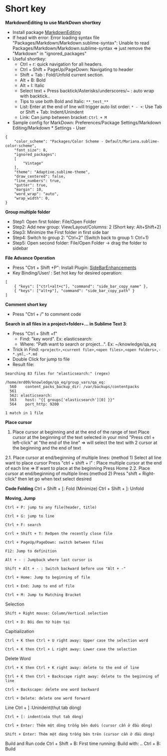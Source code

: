 # Short key
**MarkdownEditing to use MarkDown shortkey**
- Install package [MarkdownEditing](https://github.com/SublimeText-Markdown/MarkdownEditing#key-bindings)
- If head with error: Error loading syntax file "Packages/Markdown/Markdown.sublime-syntax": Unable to read Packages/Markdown/Markdown.sublime-syntax
	=> just remove the "Markdown" in "ignored_packages"
- Useful shortkey:
	+ Ctrl + r: quick navigation for all headers.
	+ Ctrl + Shift + PageUp/PageDown: Navigating to header
	+ Shift + Tab 	: Fold/Unfold current section.
	+ Alt + B: Bold
	+ Alt + I: Italic
	+ Select text + Press backtick/Asterisks/underscores/~ : auto wrap with backtick..
	+ Tips to use both Bold and Italic: `**_test_**`
	+ List: Enter at the end of line will trigger auto list order: `* - +`: Use Tab or Shift + Tab: Indent/Unindent
	+ Link: Can jump between bracket: `Ctrl + M`
- Sample config for MarkDown: Preferences/Package Settings/Markdown Editing/Markdown * Settings - User
```
{
	"color_scheme": "Packages/Color Scheme - Default/Mariana.sublime-color-scheme",
	"font_size": 8,
	"ignored_packages":
	[
		"Vintage"
	],
	"theme": "Adaptive.sublime-theme",
	"draw_centered": false,
	"line_numbers": true,
	"gutter": true,
    "margin": 10,
    "word_wrap": "auto",
    "wrap_width": 0,
}
```

**Group multiple folder**
- Step1: Open first folder: File/Open Folder 
- Step2: Add new group: View/Layout/Columns: 2 (Short key: Alt+Shift+2)
- Step3: Minimize the First folder in first side bar
- Step4: Switch to group 2: "Ctrl+2" (Switch back to group 1: Ctrl+1)
- Step5: Open second folder: File/Open Folder -> drag the folder to sidebar

**File Advance Operation**
- Press "Ctrt + Shift +P": Install Plugin: [SideBarEnhancements](https://packagecontrol.io/packages/SideBarEnhancements)
- Key Binding/User/ : Set hot key for desired operation:
```
[
	{ "keys": ["ctrl+alt+c"], "command": "side_bar_copy_name" },
	{ "keys": ["alt+p"], "command": "side_bar_copy_path" }
]
```

**Comment short key**
- Press "Ctrl + /" to comment code

**Search in all files in a project+folder+... in Sublime Text 3**:
- Press "Ctrl + Shift +f"
	+ Find: "key word". Ex: elasticsearch:
	+ Where: "Path want to search or project...". Ex: ~/knowledge/qa_eq
- Trick in Find: ```<project>,<current file>,<open files>,<open folders>,-*.yml,-*.md```
- Double Click for jump to file
- Result file:
	
```
Searching 83 files for "elasticsearch:" (regex)

/home/mrd09/knowledge/qa_eq/group_vars/qa_eq:
  560    content_packs_backup_dir: /var/backups/contentpacks
  561  
  562: elasticsearch:
  563    host: "{{ groups['elasticsearch'][0] }}"
  564    port_http: 9200

1 match in 1 file
```

**Place cursor**
  1. Place cursor at beginning and at the end of the range of text
	Place cursor at the beginning of the text selected in your mind
	"Press ctrl + left-click" at "the end of the line"
	=> will select the text with 2 cursor at the beginning and the end of text

  2.1. Place cursor at end/beginning of multiple lines:	(method 1)
	Select all line want to place cursor
	Press "ctrl + shift + l" : Place multiple cursor at the end of each line
	  => If want to place at the beginning Press Home
  2.2. Place cursor at end/beginning of multiple lines:(method 2)
  	Press "shift + Right-click" then let go when text select desired

**Code Folding**
	Ctrl + Shift + [: Fold (Minimize)
	Ctrl + Shift + ]: Unfold

**Moving, Jump**

	Ctrl + P: jump to any file(header, title)

	Ctrl + G: jump to line

	Ctrl + F: search

	Crrl + Shift + T: ReOpen the recently close file

	Ctrl + PageUp/PageDown: switch between files

	F12: Jump to definition

	Alt + - : Jumpback where last cursor is

	Shift + Alt + - : Switch backward before use "Alt + -"

	Ctrl + Home: Jump to beginning of file

	Ctrl + End: Jump to end of file

	Ctrl + M: Jump to Matching Bracket

Selection

	Shift + Right mouse: Column/Vertical selection

	Ctrl + D: Bôi đen từ hiện tại

Capitialization

	Ctrl + K then Ctrl + U right away: Upper case the selection word

	Ctrl + K then Ctrl + L right away: Lower case the selection

Delete Word

	Ctrl + K then Ctrl + K right away: delete to the end of line

	Ctrl + K then Ctrl + Backscape right away: delete to the beginning of line

	Ctrl + Backscape: delete one word backward

	Ctrl + Delete: delete one word forward

Line
	Ctrl + ] :Unindent(thụt tab dòng)

	Ctrl + [: indent(xóa thụt tab dòng)

	Ctrl + Enter: Thêm một dòng trống bên dưới (cursor cần ở đầu dòng)

	Shift + Enter: Thêm một dòng trống bên trên (cursor cần ở đầu dòng)

Build and Run code
	Ctrl + Shift + B: First time running: Build with: ..
	Ctrl + B: Build


